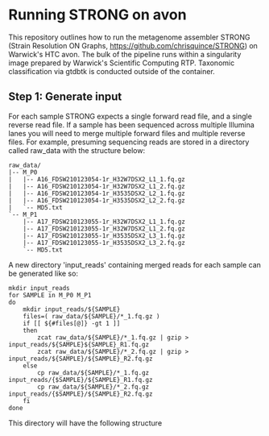 # Running STRONG on avon

This repository outlines how to run the metagenome assembler STRONG (Strain Resolution ON Graphs, https://github.com/chrisquince/STRONG) on Warwick's HTC avon. The bulk of the pipeline runs within a singularity image prepared by Warwick's Scientific Computing RTP. Taxonomic classification via gtdbtk is conducted outside of the container. 


## Step 1: Generate input
For each sample STRONG expects a single forward read file, and a single reverse read file. If a sample has been sequenced across multiple Illumina lanes you will need to merge multiple forward files and multiple reverse files. For example, presuming sequencing reads are stored in a directory called raw_data with the structure below:

```
raw_data/
|-- M_P0
|   |-- A16_FDSW210123054-1r_H32W7DSX2_L1_1.fq.gz
|   |-- A16_FDSW210123054-1r_H32W7DSX2_L1_2.fq.gz
|   |-- A16_FDSW210123054-1r_H3535DSX2_L2_1.fq.gz
|   |-- A16_FDSW210123054-1r_H3535DSX2_L2_2.fq.gz
|   `-- MD5.txt
`-- M_P1
    |-- A17_FDSW210123055-1r_H32W7DSX2_L1_1.fq.gz
    |-- A17_FDSW210123055-1r_H32W7DSX2_L1_2.fq.gz
    |-- A17_FDSW210123055-1r_H3535DSX2_L3_1.fq.gz
    |-- A17_FDSW210123055-1r_H3535DSX2_L3_2.fq.gz
    `-- MD5.txt
```
A new directory 'input_reads' containing merged reads for each sample can be generated like so:
```
mkdir input_reads
for SAMPLE in M_P0 M_P1
do
    mkdir input_reads/${SAMPLE}
    files=( raw_data/${SAMPLE}/*_1.fq.gz )
    if [[ ${#files[@]} -gt 1 ]]
    then
        zcat raw_data/${SAMPLE}/*_1.fq.gz | gzip > input_reads/${SAMPLE}${SAMPLE}_R1.fq.gz
        zcat raw_data/${SAMPLE}/*_2.fq.gz | gzip > input_reads/${SAMPLE}/${SAMPLE}_R2.fq.gz
    else
        cp raw_data/${SAMPLE}/*_1.fq.gz input_reads/{$SAMPLE}/${SAMPLE}_R1.fq.gz
        cp raw_data/${SAMPLE}/*_2.fq.gz input_reads/{$SAMPLE}/${SAMPLE}_R2.fq.gz
    fi
done
```

This directory will have the following structure

